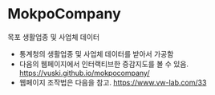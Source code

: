 # MokpoCompany
목포 생활업종 및 사업체 데이터

- 통계청의 생활업종 및 사업체 데이터를 받아서 가공함
- 다음의 웹페이지에서 인터랙티브한 증감지도를 볼 수 있음. https://vuski.github.io/mokpocompany/
- 웹페이지 조작법은 다음을 참고. https://www.vw-lab.com/33
